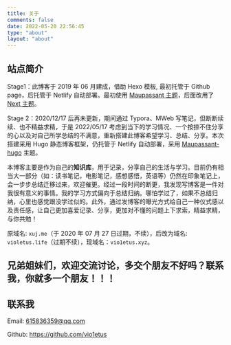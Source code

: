 ```yaml
---
title: 关于
comments: false
date: 2022-05-20 22:56:45
type: "about"
layout: "about"
---
```


## 站点简介

Stage1：此博客于 2019 年 06 月建成，借助 Hexo 模板, 最初托管于 Github page，后托管于 Netlify 自动部署。最初使用 [Maupassant 主题](https://www.haomwei.com/technology/maupassant-hexo.html)，后面改用了 [Next 主题](https://github.com/theme-next/hexo-theme-next)。

Stage 2：2020/12/17 后再未更新，期间通过 Typora、MWeb 写笔记，但断断续续、也不精益求精，于是 2022/05/17 考虑到当下的学习情况、一个按捺不住分享的心以及对自己所学总结的不满意，重新搭建此博客希望学习、总结、分享。本次搭建采用 Hugo 静态博客框架，仍托管于 Netlify 自动部署，采用 [Maupassant-hugo](https://github.com/flysnow-org/maupassant-hugo) 主题。

本博客主要是作为自己的**知识库**，用于记录，分享自己的生活与学习。目前仍有相当大一部分（如：读书笔记，电影笔记，感想感悟，英语等）仍然在印象笔记上，会一步步总结迁移过来，欢迎催更。经过一段时间的断更，我发现写博客是一件对我很有意义的事情。我的学习方式偏向于总结归纳。哪怕学过了，如果不总结归纳，心里也感觉跟没学过似的。此外，通过发博客的曝光方式给自己一种仪式感以及责任感，让自己更加喜爱记录、分享，更加对不懂的问题上下求索，精益求精，与你共勉！

原域名: `xuj.me`（于 2020 年 07 月 27 日过期，不续），后改为域名: `violetus.life`（过期不续），现域名：`vio1etus.xyz`。

## 兄弟姐妹们，欢迎交流讨论，多交个朋友不好吗？联系我，你就多一个朋友！！！

## 联系我

Email: 615836359@qq.com

Github: https://github.com/vio1etus
